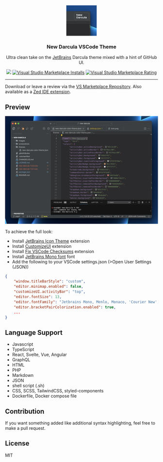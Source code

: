 <p align="center">
    <img src="./images/icon.png" width="100" alt="Logo"/>
    <h3 align="center">New Darcula VSCode Theme</h3>
    <p align="center">
	Ultra clean take on the <a href="https://www.jetbrains.com/">JetBrains</a> Darcula theme mixed with a hint of GitHub UI.
        <br/>
        <p align="center">
		<a href="https://github.com/e-simpson/new-darcula"><img src="https://img.shields.io/github/stars/e-simpson/new-darcula"></a>
		<a href="https://marketplace.visualstudio.com/items?itemName=e-simpson.new-darcula"><img alt="Visual Studio Marketplace Installs" src="https://img.shields.io/visual-studio-marketplace/i/e-simpson.new-darcula"></a>
		<a href="https://marketplace.visualstudio.com/items?itemName=e-simpson.new-darcula"><img alt="Visual Studio Marketplace Rating" src="https://img.shields.io/visual-studio-marketplace/stars/e-simpson.new-darcula?color=rgb(200%2C%20178%2C%200)"></a>
        </p>
    </p>
</p>
<hr/>

Download or leave a review via the [VS Marketplace Repository](https://marketplace.visualstudio.com/items?itemName=e-simpson.new-darcula). Also available as a [Zed IDE extension](https://github.com/e-simpson/new-darcula-z).

## Preview
![Screenshot](https://raw.githubusercontent.com/e-simpson/new-darcula/main/images/screenshot.png)

To achieve the full look:
- Install [JetBrains Icon Theme](https://marketplace.visualstudio.com/items?itemName=chadalen.vscode-jetbrains-icon-theme) extension
- Install [CustomizeUI](https://marketplace.visualstudio.com/items?itemName=iocave.customize-ui) extension
- Install [Fix VSCode Checksums](https://marketplace.visualstudio.com/items?itemName=lehni.vscode-fix-checksums) extension
- Install [JetBrains Mono font](https://www.jetbrains.com/lp/mono) font
- Add the following to your VSCode settings.json (>Open User Settings (JSON))
```json
{
    "window.titleBarStyle": "custom",
    "editor.minimap.enabled": false,
    "customizeUI.activityBar": "top",
    "editor.fontSize": 13,
    "editor.fontFamily": "Jetbrains Mono, Menlo, Monaco, 'Courier New', monospace",
    "editor.bracketPairColorization.enabled": true,
    ...
}
```

## Language Support
- Javascript
- TypeScript
- React, Svelte, Vue, Angular
- GraphQL
- HTML
- PHP
- Markdown
- JSON
- shell script (.sh)
- CSS, SCSS, TailwindCSS, styled-components
- Dockerfile, Docker compose file

## Contribution
If you want something added like additional syntax highlighting, feel free to make a pull request.

## License
MIT

